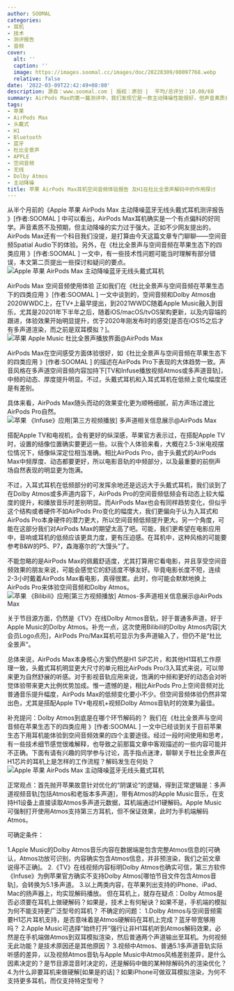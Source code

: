 ```yaml
---
author: SOOMAL
categories:
- 耳机
- 技术
- 测评报告
- 音频
cover:
  alt: ''
  caption: ''
  image: https://images.soomal.cc/images/doc/20220309/00097768.webp
  relative: false
date: '2022-03-09T22:42:49+08:00'
description: 源自：www.soomal.com | 版权：原创 |  平均/总评分：10.00/60
summary: AirPods Max的第一篇测评中，我们发现它是一款主动降噪性能很好，但声音素质有明显不及预期的严重偏科的耳机。当然，它还有一个独有功能在今天的文章中聊聊――空间音频下的体验。
tags:
- 苹果
- AirPods Max
- 头戴式
- H1
- Bluetooth
- 蓝牙
- 杜比全景声
- APPLE
- 空间音频
- 无线
- Dolby Atmos
- 主动降噪
title: 苹果 AirPods Max耳机空间音频体验报告 及H1在杜比全景声解码中的作用探讨
---
```


从半个月前的《Apple 苹果 AirPods Max 主动降噪蓝牙无线头戴式耳机测评报告 》[作者:SOOMAL ]
中可以看出，AirPods Max耳机确实是一个有点偏科的好同学。声音素质不及预期，但主动降噪的实力过于强大。正如不少网友提出的，AirPods Max还有一个科目我们没提，是打算由今天这篇文章专门聊聊――空间音频Spatial Audio下的体验。另外，在《杜比全景声与空间音频在苹果生态下的四类应用 》[作者:SOOMAL ]
一文中，有一些技术性问题可能当时理解有部分错误，本文第二页提出一些探讨和疑问的要点。
![Apple 苹果 AirPods Max 主动降噪蓝牙无线头戴式耳机](https://images.soomal.cc/images/doc/20220208/00097238.webp)




AirPods Max 空间音频使用体验
正如我们在《杜比全景声与空间音频在苹果生态下的四类应用 》[作者:SOOMAL ]
一文中谈到的，空间音频和Dolby Atmos由2020WWDC上，在TV+上最早提出，到2021WWDC随着Apple Music融入到音乐，尤其是20201年下半年之后，随着iOS/macOS/tvOS架构更新，以及内容端的跟进，体验效果开始明显提升，优于2020年刚发布时的感受[是否在iOS15之后才有多声道渲染，而之前是双耳模拟？]。
![苹果 Apple Music 杜比全景声播放界面@AirPods Max](https://images.soomal.cc/images/doc/20220309/00097765.webp)




AirPods Max在空间感受方面体验很好，如《杜比全景声与空间音频在苹果生态下的四类应用 》[作者:SOOMAL ]
的描述在AirPods Pro下表现的大体趋势一致。声音风格在多声道空间音频内容加持下[TV和Infuse播放视频Atmos或多声道音轨]，中频的动态、厚度提升明显。不过，头戴式耳机和入耳式耳机在低频上变化幅度还是有差别。

具体来看，AirPods Max随头而动的效果变化更为顺畅细腻，前方声场过渡比AirPods Pro自然。
![苹果 《Infuse》应用[第三方视频播放] 多声道相关信息展示@AirPods Max](https://images.soomal.cc/images/doc/20220309/00097766.webp)




搭配Apple TV和电视机，会有更好的纵深感，苹果官方表示过，在搭配Apple TV时，设置的结像位置确实要更远一些。以我个人体验来看，大概在2.5-3米电视摆位情况下，结像纵深定位相当准确。相比AirPods Pro，由于头戴式的AirPods Max中频厚度、动态都要更好，所以电影音轨的中频部分，以及最重要的前侧声场自然表现的明显更为饱满。

不过，入耳式耳机在低频部分的可发挥余地还是远远大于头戴式耳机，我们谈到了在Dolby Atmos或多声道内容下，AirPods Pro的空间音频低频会有动态上较大幅度的提升，和播放音乐时差别明显。而AirPods Max也会有同样趋势变化，但似乎这个结构或者硬件不如AirPods Pro变化的幅度大，我们更偏向于认为入耳式和AirPods Pro本身硬件的潜力更大，所以空间音频低频提升更大。另一个角度，可能在这部分我们对AirPods Max的期望太高了吧。可能，我们更希望在电影应用中，音响或耳机的低频应该更具力度，更有压迫感。在耳机中，这种风格的可能要参考B&W的P5、P7，森海塞尔的“大馒头”了。

不能忽略的是AirPods Max的佩戴舒适度，尤其打算用它看电影，并且享受空间音频效果的朋友来说，可能会感觉它的舒适度不够友好。毕竟电影长度不短，连续2-3小时戴着AirPods Max看电影，真得很累。此时，你可能会默默地换上AirPods Pro来体验空间音频和Dolby Atmos。
![苹果 《Bilibili》应用[第三方视频播放] Atmos-多声道相关信息展示@AirPods Max](https://images.soomal.cc/images/doc/20220309/00097767.webp)




关于节目源方面，仍然是《TV》在线Dolby Atmos音轨，好于普通多声道，好于Apple Music的Dolby Atmos。补充一点，这次使用Bilibili的Dolby Atmos内容[大会员Logo点亮]，AirPods Pro/Max耳机可显示为多声道输入了，但仍不是“杜比全景声”。

总体来说，AirPods Max本身核心方案仍然是H1 SiP芯片，和其他H1耳机工作原理一致，头戴式耳机明显更大尺寸的单元相比AirPods Pro/3入耳式来说，可以带来更为自然舒展的听感。对于影视音轨应用来说，饱满的中频和更好的动态会对听觉体验带来更大比例优势加成。惟一遗憾的是，相比AirPods Pro上空间音频对比普通音乐提升幅度，AirPods Max的低频变化要小不少。但空间音频体验仍然非常出色，尤其是搭配Apple TV+电视机+视频Dolby Atmos音轨时的效果为最佳。

补充提问：Dolby Atmos到底是在哪个环节解码的？
我们在《杜比全景声与空间音频在苹果生态下的四类应用 》[作者:SOOMAL ]
一文中已经谈到关于目前苹果生态下用耳机能体验到空间音频效果的四个主要途径。经过一段时间使用和思考，有一些技术细节感觉很难解释，也导致之前那篇文章中客观描述的一些内容可能并不正确。下面有请有兴趣的同学参与讨论，高手指点迷津，聊聊关于杜比全景声在H1芯片的耳机上是怎样的工作流程？解码发生在何处？
![Apple 苹果 AirPods Max 主动降噪蓝牙无线头戴式耳机](https://images.soomal.cc/images/doc/20220208/00097249.webp)




正常观点：首先抛开苹果故意针对优化的“阴谋论”的逻辑，得到正常逻辑是：多声道视频音轨[包括Atmos和老版本多声道]，带有Atmos的Apple Music音乐，在支持H1设备上直接读取Atmos多声道元数据，耳机端通过H1硬解码。Apple Music可强制打开使用Atmos支持第三方耳机，但不保证效果，此时为手机端解码Atmos。

可确定条件：

1.Apple Music的Dolby Atmos音乐内容在数据端是包含完整Atmos信息的[可确认，Atmos功放可识别，内容确实包含Atmos信息，并非预渲染，我们之前文章说得不正确]。
2.《TV》在线视频内容标明Dolby Atmos也确实可信，第三方软件《Infuse》为例苹果官方确实不支持Dolby Atmos[哪怕节目文件包含Atmos音轨]，会转换为5.1多声道。
3.以上两类内容，在苹果列出支持的iPhone、iPad、Mac的扬声器上，均实现解码播放。
但在耳机上，就存在疑点：Dolby Atmos是否必须要在耳机上做硬解码？如果是，技术上有何秘诀？如果不是，手机端的模拟为何不能支持更广泛型号的耳机？
不确定的问题：
1.Dolby Atmos与空间音频需要H1芯片耳机支持，是否意味着是Atmos硬解码在耳机上完成？蓝牙带宽够用吗？
2.Apple Music可选择“始终打开”强行让非H1耳机听到Atmos解码效果，必然是在手机端做Atmos到双耳模拟渲染，然后普通两个声道输出至耳机。为何视频无此功能？是技术原因还是其他原因？
3.视频中Atmos、普通5.1多声道音轨实际听感的差异，以及视频Atmos音轨与Apple Music中Atmos风格差别差异，是什么因素决定的？是节目源混音时决定的，还是解码中做的某种除解码外的渲染优化？
4.为什么非要耳机来做硬解[如果是的话]？如果iPhone可做双耳模拟渲染，为何不支持更多耳机，而仅支持特定型号？